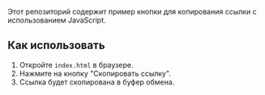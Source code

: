 Этот репозиторий содержит пример кнопки для копирования ссылки с использованием JavaScript.

## Как использовать
1. Откройте `index.html` в браузере.
2. Нажмите на кнопку "Скопировать ссылку".
3. Ссылка будет скопирована в буфер обмена.
